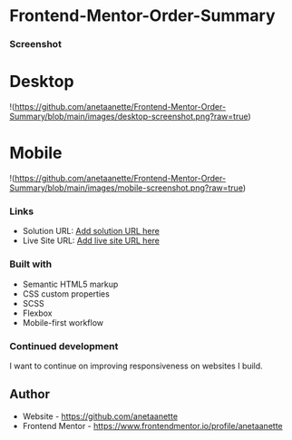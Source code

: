 # Frontend-Mentor-Order-Summary

### Screenshot

# Desktop

!(https://github.com/anetaanette/Frontend-Mentor-Order-Summary/blob/main/images/desktop-screenshot.png?raw=true)

# Mobile

!(https://github.com/anetaanette/Frontend-Mentor-Order-Summary/blob/main/images/mobile-screenshot.png?raw=true)

### Links

- Solution URL: [Add solution URL here](https://your-solution-url.com)
- Live Site URL: [Add live site URL here](https://your-live-site-url.com)

### Built with

- Semantic HTML5 markup
- CSS custom properties
- SCSS
- Flexbox
- Mobile-first workflow

### Continued development

I want to continue on improving responsiveness on websites I build.

## Author

- Website - https://github.com/anetaanette
- Frontend Mentor - https://www.frontendmentor.io/profile/anetaanette
